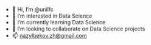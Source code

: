 - 👋 Hi, I’m @unilfc
- 👀 I’m interested in Data Science
- 🌱 I’m currently learning Data Science
- 💞️ I’m looking to collaborate on Data Science projects
- 📫 nazylbekov.zh@gmail.com

<!---
unilfc/unilfc is a ✨ special ✨ repository because its `README.md` (this file) appears on your GitHub profile.
You can click the Preview link to take a look at your changes.
--->
